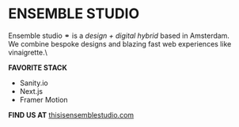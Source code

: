 # ENSEMBLE STUDIO


Ensemble studio ⚭ is a *design + digital hybrid* based in Amsterdam.\
We combine bespoke designs and blazing fast web experiences like vinaigrette.\


  
**FAVORITE STACK**
- Sanity.io
- Next.js
- Framer Motion



  
**FIND US AT** [thisisensemblestudio.com](https://www.thisisensemblestudio.com)




